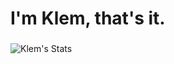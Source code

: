 # I'm Klem, that's it.
###
![Klem's Stats](https://github-readme-stats.vercel.app/api?username=BigBoyKlem&show_icons=true&theme=midnight-purple) 
